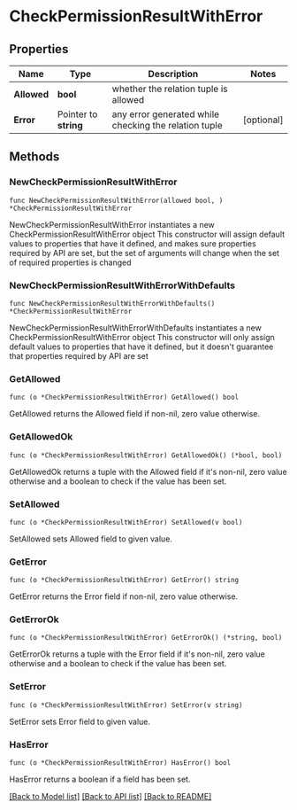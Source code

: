 # CheckPermissionResultWithError

## Properties

Name | Type | Description | Notes
------------ | ------------- | ------------- | -------------
**Allowed** | **bool** | whether the relation tuple is allowed | 
**Error** | Pointer to **string** | any error generated while checking the relation tuple | [optional] 

## Methods

### NewCheckPermissionResultWithError

`func NewCheckPermissionResultWithError(allowed bool, ) *CheckPermissionResultWithError`

NewCheckPermissionResultWithError instantiates a new CheckPermissionResultWithError object
This constructor will assign default values to properties that have it defined,
and makes sure properties required by API are set, but the set of arguments
will change when the set of required properties is changed

### NewCheckPermissionResultWithErrorWithDefaults

`func NewCheckPermissionResultWithErrorWithDefaults() *CheckPermissionResultWithError`

NewCheckPermissionResultWithErrorWithDefaults instantiates a new CheckPermissionResultWithError object
This constructor will only assign default values to properties that have it defined,
but it doesn't guarantee that properties required by API are set

### GetAllowed

`func (o *CheckPermissionResultWithError) GetAllowed() bool`

GetAllowed returns the Allowed field if non-nil, zero value otherwise.

### GetAllowedOk

`func (o *CheckPermissionResultWithError) GetAllowedOk() (*bool, bool)`

GetAllowedOk returns a tuple with the Allowed field if it's non-nil, zero value otherwise
and a boolean to check if the value has been set.

### SetAllowed

`func (o *CheckPermissionResultWithError) SetAllowed(v bool)`

SetAllowed sets Allowed field to given value.


### GetError

`func (o *CheckPermissionResultWithError) GetError() string`

GetError returns the Error field if non-nil, zero value otherwise.

### GetErrorOk

`func (o *CheckPermissionResultWithError) GetErrorOk() (*string, bool)`

GetErrorOk returns a tuple with the Error field if it's non-nil, zero value otherwise
and a boolean to check if the value has been set.

### SetError

`func (o *CheckPermissionResultWithError) SetError(v string)`

SetError sets Error field to given value.

### HasError

`func (o *CheckPermissionResultWithError) HasError() bool`

HasError returns a boolean if a field has been set.


[[Back to Model list]](../README.md#documentation-for-models) [[Back to API list]](../README.md#documentation-for-api-endpoints) [[Back to README]](../README.md)


